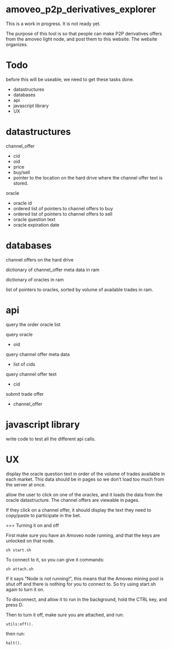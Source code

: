 amoveo_p2p_derivatives_explorer
=====

This is a work in progress. It is not ready yet.

The purpose of this tool is so that people can make P2P derivatives offers from the amoveo light node, and post them to this website. The website organizes.

Todo
======
before this will be useable, we need to get these tasks done.
* datastructures
* databases
* api
* javascript library
* UX

datastructures
=======
channel_offer
* cid
* oid
* price
* buy/sell
* pointer to the location on the hard drive where the channel offer text is stored.

oracle
* oracle id
* ordered list of pointers to channel offers to buy
* ordered list of pointers to channel offers to sell
* oracle question text
* oracle expiration date

databases
=======

channel offers on the hard drive

dictionary of channel_offer meta data in ram

dictionary of oracles in ram

list of pointers to oracles, sorted by volume of available trades in ram.


api
====

query the order oracle list

query oracle
* oid

query channel offer meta data
* list of cids

query channel offer text
* cid

submit trade offer
* channel_offer

javascript library
=========
write code to test all the different api calls.


UX
======

display the oracle question text in order of the volume of trades available in each market.
This data should be in pages so we don't load too much from the server at once.

allow the user to click on one of the oracles, and it loads the data from the oracle datastructure.
The channel offers are viewable in pages.

If they click on a channel offer, it should display the text they need to copy/paste to participate in the bet.


=== Turning it on and off

First make sure you have an Amoveo node running, and that the keys are unlocked on that node.

```
sh start.sh
```

To connect to it, so you can give it commands:
```
sh attach.sh
```
If it says "Node is not running!", this means that the Amoveo mining pool is shut off and there is nothing for you to connect to. So try using start.sh again to turn it on.

To disconnect, and allow it to run in the background, hold the CTRL key, and press D.

Then to turn it off, make sure you are attached, and run:

```
utils:off().
```
then run:
```
halt().
```

